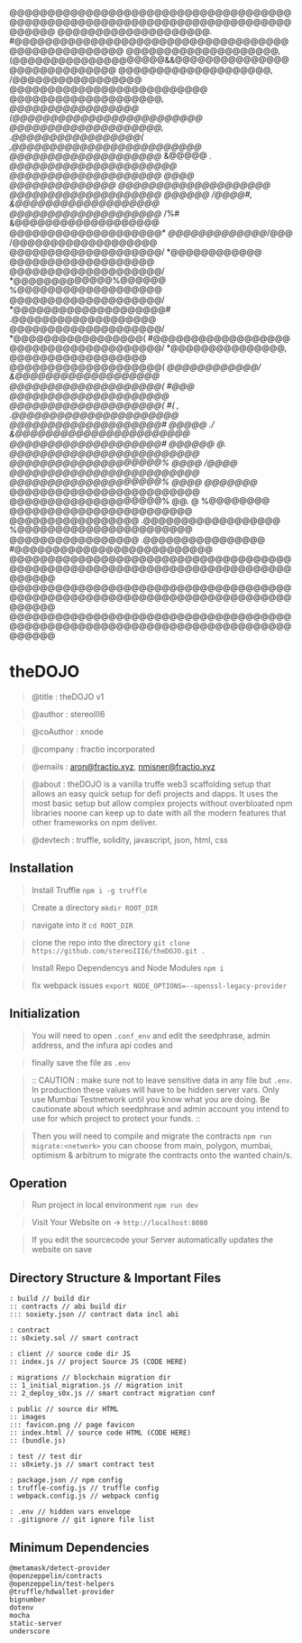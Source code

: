 
@@@@@@@@@@@@@@@@@@@@@@@@@@@@@@@@@@@@@@@@@@@@@@@@@@@@@@@@@@@@@@@@@@@@@@@@@@@@@@@@
@@@@@@@@@@@@@@@@@@@@.       #@@@@@@@@@@@@@@@@@@@@@@@@@@@@@@@@@@@@@@@@@@@@@@@@@@@
@@@@@@@@@@@@@@@@@@@@,       (@@@@@@@@@@@@@@@@@@@@&&@@@@@@@@@@@@@@@@@@@@@@@@@@@@@
@@@@@@@@@@@@@@@@@@@@,       /@@@@@@@@@@@@@@@@@        @@@@@@@@@@@@@@@@@@@@@@@@@@
@@@@@@@@@@@@@@@@@@@@,       *@@@@@@@@@@@@@@@@@        (@@@@@@@@@@@@@@@@@@@@@@@@@
@@@@@@@@@@@@@@@@@@@@,       .@@@@@@@@@@@@@@@@@(       ,@@@@@@@@@@@@@@@@@@@@@@@@@
@@@@@@@@@@@@@@@@@@@@*                     &@@@@@  .      *@@@@@@@@@@@@@@@@@@@@@@
@@@@@@@@@@@@@@@@@@@@*       *@@@@  *@@@@@@@@@@@@@@          @@@@@@@@@@@@@@@@@@@@
@@@@@@@@@@@@@@@@@@@@*       *@@@@@@*    /@@@@#,             &@@@@@@@@@@@@@@@@@@@
@@@@@@@@@@@@@@@@@@@@*               /%#                     &@@@@@@@@@@@@@@@@@@@
@@@@@@@@@@@@@@@@@@@@*       *@@@@@@@@@@@@@*/@@@             /@@@@@@@@@@@@@@@@@@@
@@@@@@@@@@@@@@@@@@@@/       *@@@@@@@@@@@@                    @@@@@@@@@@@@@@@@@@@
@@@@@@@@@@@@@@@@@@@@/       *@@@@@@@@@@@@@%@@@@@@           %@@@@@@@@@@@@@@@@@@@
@@@@@@@@@@@@@@@@@@@@/       *@@@@@@@@@@@@@@@@@@@@#          .@@@@@@@@@@@@@@@@@@@
@@@@@@@@@@@@@@@@@@@@/       *@@@@@@@@@@@@@@@@@(              #@@@@@@@@@@@@@@@@@@
@@@@@@@@@@@@@@@@@@@@/       *@@@@@@@@@@@@@@@,                 @@@@@@@@@@@@@@@@@@
@@@@@@@@@@@@@@@@@@@@(       *@@@@@@@@@@@@/                  &@@@@@@@@@@@@@@@@@@@
@@@@@@@@@@@@@@@@@@@@(              #@@@                    @@@@@@@@@@@@@@@@@@@@@
@@@@@@@@@@@@@@@@@@@@(        *#(    ,*                   .@@@@@@@@@@@@@@@@@@@@@@
@@@@@@@@@@@@@@@@@@@@#        @@@@@            ./        &@@@@@@@@@@@@@@@@@@@@@@@
@@@@@@@@@@@@@@@@@@@@#        @@@@@@          @.        @@@@@@@@@@@@@@@@@@@@@@@@@
@@@@@@@@@@@@@@@@@@@@%        @@@@         /@@@@        @@@@@@@@@@@@@@@@@@@@@@@@@
@@@@@@@@@@@@@@@@@@@@%        @@@@        @@@@@@@*      @@@@@@@@@@@@@@@@@@@@@@@@@
@@@@@@@@@@@@@@@@@@@@%        @@.     @   %@@@@@@@@      @@@@@@@@@@@@@@@@@@@@@@@@
@@@@@@@@@@@@@@@@@               .@@@@@@@@@@@@@@@@@@     %@@@@@@@@@@@@@@@@@@@@@@@
@@@@@@@@@@@@@@@@@               .@@@@@@@@@@@@@@@@    #@@@@@@@@@@@@@@@@@@@@@@@@@@
@@@@@@@@@@@@@@@@@@@@@@@@@@@@@@@@@@@@@@@@@@@@@@@@@@@@@@@@@@@@@@@@@@@@@@@@@@@@@@@@
@@@@@@@@@@@@@@@@@@@@@@@@@@@@@@@@@@@@@@@@@@@@@@@@@@@@@@@@@@@@@@@@@@@@@@@@@@@@@@@@
@@@@@@@@@@@@@@@@@@@@@@@@@@@@@@@@@@@@@@@@@@@@@@@@@@@@@@@@@@@@@@@@@@@@@@@@@@@@@@@@
# theDOJO 

> @title      : theDOJO v1

> @author     : stereoIII6

> @coAuthor   : xnode

> @company    : fractio incorporated

> @emails     : aron@fractio.xyz, nmisner@fractio.xyz

> @about      : theDOJO is a vanilla truffe web3 scaffolding setup that allows an easy quick setup for defi projects and dapps. It uses the most basic setup but allow complex projects without overbloated npm libraries noone can keep up to date with all the modern features that other frameworks on npm deliver.

> @devtech    : truffle, solidity, javascript, json, html, css 

## Installation 

> Install Truffle  ```npm i -g truffle```

> Create a directory ```mkdir ROOT_DIR``` 

> navigate into it ```cd ROOT_DIR``` 

>clone the repo into the directory ```git clone https://github.com/stereoIII6/theDOJO.git .```

> Install Repo Dependencys and Node Modules ```npm i```

> fix webpack issues ```export NODE_OPTIONS=--openssl-legacy-provider```

## Initialization

> You will need to open ```.conf_env``` and edit the seedphrase, admin address, and the infura api codes and 

> finally save the file as ```.env``` 

> :: CAUTION : make sure not to leave sensitive data in any file but ```.env```. In production these values will have to be hidden server vars. Only use Mumbai Testnetwork until you know what you are doing. Be cautionate about which seedphrase and admin account you intend to use for which project to protect your funds. ::

> Then you will need to compile and migrate the contracts ```npm run migrate:<network>``` you can choose from main, polygon, mumbai, optimism & arbitrum to migrate the contracts onto the wanted chain/s.

## Operation

> Run project in local environment ```npm run dev```

> Visit Your Website on -> ```http://localhost:8080```

> If you edit the sourcecode your Server automatically updates the website on save





## Directory Structure & Important Files

```root
: build // build dir
:: contracts // abi build dir
::: soxiety.json // contract data incl abi

: contract
:: s0xiety.sol // smart contract

: client // source code dir JS
:: index.js // project Source JS (CODE HERE)

: migrations // blockchain migration dir
:: 1_initial_migration.js // migration init
:: 2_deploy_s0x.js // smart contract migration conf

: public // source dir HTML
:: images
::: favicon.png // page favicon
:: index.html // source code HTML (CODE HERE)
:: (bundle.js)

: test // test dir
:: s0xiety.js // smart contract test

: package.json // npm config
: truffle-config.js // truffle config
: webpack.config.js // webpack config 

: .env // hidden vars envelope
: .gitignore // git ignore file list
```

## Minimum Dependencies

    @metamask/detect-provider
    @openzeppelin/contracts
    @openzeppelin/test-helpers
    @truffle/hdwallet-provider
    bignumber
    dotenv
    mocha
    static-server
    underscore